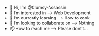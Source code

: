 - 👋 Hi, I’m @Clumsy-Assassin
- 👀 I’m interested in --> Web Development
- 🌱 I’m currently learning --> How to cook
- 💞️ I’m looking to collaborate on --> Nothing 
- 📫 How to reach me --> Please dont't...
